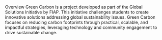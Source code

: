 Overview
Green Carbon is a project developed as part of the Global Solutions Initiative by FIAP. This initiative challenges students to create innovative solutions addressing global sustainability issues. Green Carbon focuses on reducing carbon footprints through practical, scalable, and impactful strategies, leveraging technology and community engagement to drive sustainable change.
